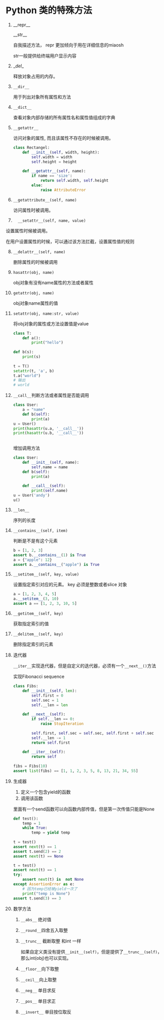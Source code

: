 # Python 类的特殊方法

1. \_\_repr\__ 

   \_\_str\_\_

   自我描述方法， repr 更加倾向于用在详细信息的miaosh

   str一般提供给终端用户显示内容

2. \__del__

   释放对象占用的内存。

3. `__dir__`

   用于列出对象所有属性和方法

4. `__dict__`

   查看对象内部存储的所有属性名和属性值组成的字典

5. `__getattr__`

   访问对象的属性, 而且该属性不存在的时候被调用。

   ```python
   class Rectangel:
       def __init__(self, width, height):
           self.width = width
           self.height = height
           
       def __getattr__(self, name):
           if name == 'size':
               return self.width, self.height
           else:
               raise AttributeError
   ```

6. `__getattribute__(self, name)  `

   访问属性时被调用。

7.  `  __setattr__(self, name, value)`  

   设置属性时候被调用。

   在用户设置属性的时候，可以通过该方法拦截，设置属性值的规则

8. `__delattr__(self, name)`

   删除属性的时候被调用

9. `hasattr(obj, name)`

   obj对象有没有name属性的方法或者属性

10. `getattr(obj, name)`

    obj对象name属性的值

11. `setattr(obj, name:str, value)`

    将obj对象的属性或方法设置值是value

    ```python
    class T:
        def a():
            print("hello")
            
    def b(s):
        print(s)
        
    t = T()
    setattr(t, 'a', b)
    t.a("world")
    # 输出
    # world
    ```

12. `__call__`判断方法或者属性是否能调用

    ```python
    class User:
        a = "name"
        def b(self):
            print(a)
    u = User()
    print(hasattr(u.a, '__call__'))
    print(hasattr(u.b, '__call__'))
            
    ```

    增加调用方法

    ```python
    class User:
        def __init__(self, name):
            self.name = name
        def b(self):
            print(a)
            
        def __call__(self):
            print(self.name)
    u = User('andy')
    u()
    ```

13. `__len__`

    序列的长度

14. `__contains__(self, item)`

    判断是不是有这个元素

    ```python
    b = [1, 2, 3]
    assert b.__contains__(1) is True
    a = {"apple": 12}
    assert a.__contains__("apple") is True
    ```

15. `__setitem__(self, key, value)`

    设置指定索引对应的元素。 key 必须是整数或者slice 对象

    ```python
    a = [1, 2, 3, 4, 5]
    a.__setitem__(3, 10)
    assert a == [1, 2, 3, 10, 5]
    ```

16. `__getitem__(self, key)`

    获取指定索引的值

17. `__delitem__(self, key)`

    删除指定索引的元素

18. 迭代器

    `__iter__`实现迭代器，但是自定义的迭代器，必须有一个`__next__()`方法

    实现Fibonacci sequence

    ```python
    class Fibs:
        def __init__(self, len):
            self.first = 0
            self.sec = 1
            self.__len = len
            
        def __next__(self):
            if self.__len == 0:
                raise StopIteration
                
            self.first, self.sec = self.sec, self.first + self.sec
            self.__len -= 1
            return self.first
        
        def __iter__(self):
            return self
        
    fibs = Fibs(10)
    assert list(fibs) == [1, 1, 2, 3, 5, 8, 13, 21, 34, 55]
    ```

19. 生成器

    1. 定义一个包含yield的函数
    2. 调用该函数

    里面有一个send函数可以向函数内部传值，但是第一次传值只能是None

    ```python
    def test():
        temp = 1
        while True:
            temp = yield temp
            
    t = test()
    assert next(t) == 1
    assert t.send(2) == 2
    assert next(t) == None
    
    t = test()
    assert next(t) == 1
    try:
        assert next(t) is  not None
    except AssertionError as e:
        # 因为temp已经被yield一次了
        print("temp is None")
    assert t.send(3) == 3
    ```

20. 数学方法

    1. `__abs__` 绝对值

    2. `__round__`四舍五入取整

    3. `__trunc__` 截断取整 和int 一样

       如果自定义类没有提供`__init__(self)`，但是提供了`__trunc__(self)`，那么int(obj)也可以实现。

    4. `__floor__`向下取整

    5. `__ceil__`向上取整

    6. `__neg__` 单目求反

    7. `__pos__` 单目求正

    8. `__invert__` 单目按位取反